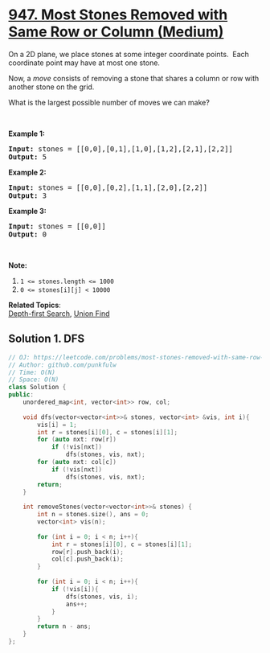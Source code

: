 # [947. Most Stones Removed with Same Row or Column (Medium)](https://leetcode.com/problems/most-stones-removed-with-same-row-or-column/)

<p>On a 2D plane, we place stones at some integer coordinate points.&nbsp; Each coordinate point may have at most one stone.</p>

<p>Now, a <em>move</em> consists of removing a stone&nbsp;that shares a column or row with another stone on the grid.</p>

<p>What is the largest possible number of moves we can make?</p>

<p>&nbsp;</p>

<div>
<p><strong>Example 1:</strong></p>

<pre><strong>Input: </strong>stones = <span id="example-input-1-2">[[0,0],[0,1],[1,0],[1,2],[2,1],[2,2]]</span>
<strong>Output: </strong>5
</pre>

<div>
<p><strong>Example 2:</strong></p>

<pre><strong>Input: </strong>stones = <span id="example-input-2-2">[[0,0],[0,2],[1,1],[2,0],[2,2]]</span>
<strong>Output: </strong>3
</pre>

<div>
<p><strong>Example 3:</strong></p>

<pre><strong>Input: </strong>stones = <span id="example-input-3-2">[[0,0]]</span>
<strong>Output: </strong>0
</pre>

<p>&nbsp;</p>

<p><strong><span>Note:</span></strong></p>

<ol>
	<li><code>1 &lt;= stones.length &lt;= 1000</code></li>
	<li><code>0 &lt;= stones[i][j] &lt; 10000</code></li>
</ol>
</div>
</div>
</div>


**Related Topics**:  
[Depth-first Search](https://leetcode.com/tag/depth-first-search/), [Union Find](https://leetcode.com/tag/union-find/)

## Solution 1. DFS 

```cpp
// OJ: https://leetcode.com/problems/most-stones-removed-with-same-row-or-column/
// Author: github.com/punkfulw
// Time: O(N)
// Space: O(N)
class Solution {
public:    
    unordered_map<int, vector<int>> row, col;
    
    void dfs(vector<vector<int>>& stones, vector<int> &vis, int i){
        vis[i] = 1;
        int r = stones[i][0], c = stones[i][1];
        for (auto nxt: row[r])
            if (!vis[nxt])
                dfs(stones, vis, nxt);
        for (auto nxt: col[c])
            if (!vis[nxt])
                dfs(stones, vis, nxt);
        return;
    }
    
    int removeStones(vector<vector<int>>& stones) {
        int n = stones.size(), ans = 0;
        vector<int> vis(n);
        
        for (int i = 0; i < n; i++){
            int r = stones[i][0], c = stones[i][1];
            row[r].push_back(i);
            col[c].push_back(i);
        }
        
        for (int i = 0; i < n; i++){
            if (!vis[i]){
                dfs(stones, vis, i);
                ans++;
            }
        }
        return n - ans;
    }
};
```

